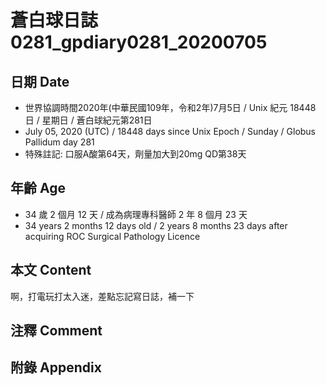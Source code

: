 [_metadata_:encoding]: - "utf-8"
[_metadata_:language]: - "zh-Hant-TW"
[_metadata_:fileformat]: - "markdown"
[_metadata_:MIME_type]: - "text/plain"
[_metadata_:markdown_version]: - "commonmark version 0.29"
[_metadata_:markdown_spec]: - "https://spec.commonmark.org/0.29/"

# 蒼白球日誌0281_gpdiary0281_20200705 #

## 日期 Date ##

* 世界協調時間2020年(中華民國109年，令和2年)7月5日 / Unix 紀元 18448 日 / 星期日 / 蒼白球紀元第281日
* July 05, 2020 (UTC) / 18448 days since Unix Epoch / Sunday / Globus Pallidum day 281
* 特殊註記: 口服A酸第64天，劑量加大到20mg QD第38天

## 年齡 Age ##

* 34 歲 2 個月 12 天 / 成為病理專科醫師 2 年 8 個月 23 天
* 34 years 2 months 12 days old / 2 years 8 months 23 days after acquiring ROC Surgical Pathology Licence

## 本文 Content ##

啊，打電玩打太入迷，差點忘記寫日誌，補一下

## 注釋 Comment ##


## 附錄 Appendix ##

